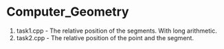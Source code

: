 # Computer_Geometry

1. task1.cpp - The relative position of the segments. With long arithmetic.
2. task2.cpp - The relative position of the point and the segment.
